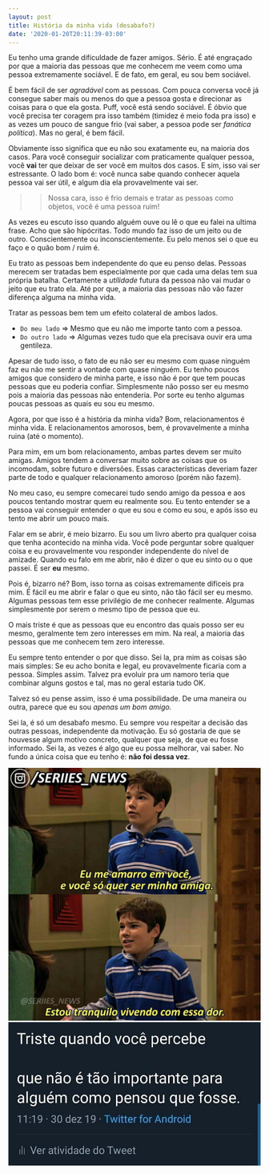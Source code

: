```yaml
---
layout: post
title: História da minha vida (desabafo?)
date: '2020-01-20T20:11:39-03:00'
---
```


Eu tenho uma grande dificuldade de fazer amigos. Sério. É até engraçado por que a maioria das pessoas que me conhecem me veem como uma pessoa extremamente sociável. E de fato, em geral, eu sou bem sociável.

É bem fácil de ser *agradável* com as pessoas. Com pouca conversa você já consegue saber mais ou menos do que a pessoa gosta e direcionar as coisas para o que ela gosta. Puff, você está sendo sociável. É óbvio que você precisa ter coragem pra isso também (timidez é meio foda pra isso) e as vezes um pouco de sangue frio (vai saber, a pessoa pode ser *fanática política*). Mas no geral, é bem fácil.

Obviamente isso significa que eu não sou exatamente eu, na maioria dos casos. Para você conseguir socializar com praticamente qualquer pessoa, você __vai__ ter que deixar de ser você em muitos dos casos. E sim, isso vai ser estressante. O lado bom é: você nunca sabe quando conhecer aquela pessoa vai ser útil, e algum dia ela provavelmente vai ser.

>> Nossa cara, isso é frio demais e tratar as pessoas como objetos, você é uma pessoa ruim!

As vezes eu escuto isso quando alguém ouve ou lê o que eu falei na ultima frase. Acho que são hipócritas. Todo mundo faz isso de um jeito ou de outro. Conscientemente ou inconscientemente. Eu pelo menos sei o que eu faço e o quão bom / ruim é.

Eu trato as pessoas bem independente do que eu penso delas. Pessoas merecem ser tratadas bem especialmente por que cada uma delas tem sua própria batalha. Certamente a *utílidade* futura da pessoa não vai mudar o jeito que eu trato ela. Até por que, a maioria das pessoas não vão fazer diferença alguma na minha vida.

Tratar as pessoas bem tem um efeito colateral de ambos lados.

* `Do meu lado` => Mesmo que eu não me importe tanto com a pessoa.
* `Do outro lado` => Algumas vezes tudo que ela precisava ouvir era uma gentileza.

Apesar de tudo isso, o fato de eu não ser eu mesmo com quase ninguém faz eu não me sentir a vontade com quase ninguém. Eu tenho poucos amigos que considero de minha parte, e isso não é por que tem poucas pessoas que eu poderia confiar. Simplesmente não posso ser eu mesmo pois a maioria das pessoas não entenderia. Por sorte eu tenho algumas poucas pessoas as quais eu sou eu mesmo.

Agora, por que isso é a história da minha vida? Bom, relacionamentos é minha vida. E relacionamentos amorosos, bem, é provavelmente a minha ruina (até o momento).

Para mim, em um bom relacionamento, ambas partes devem ser muito amigas. Amigos tendem a conversar muito sobre as coisas que os incomodam, sobre futuro e diversões. Essas características deveriam fazer parte de todo e qualquer relacionamento amoroso (porém não fazem).

No meu caso, eu sempre comecarei tudo sendo amigo da pessoa e aos poucos tentando mostrar quem eu realmente sou. Eu tento entender se a pessoa vai conseguir entender o que eu sou e como eu sou, e após isso eu tento me abrir um pouco mais.

Falar em se abrir, é meio bizarro. Eu sou um livro aberto pra qualquer coisa que tenha acontecido na minha vida. Você pode perguntar sobre qualquer coisa e eu provavelmente vou responder independente do nível de amizade. Quando eu falo em me abrir, não é dizer o que eu sinto ou o que passei. É ser __eu__ mesmo.

Pois é, bizarro né? Bom, isso torna as coisas extremamente difíceis pra mim. É fácil eu me abrir e falar o que eu sinto, não tão fácil ser eu mesmo. Algumas pessoas tem esse privilégio de me conhecer realmente. Algumas simplesmente por serem o mesmo tipo de pessoa que eu.

O mais triste é que as pessoas que eu encontro das quais posso ser eu mesmo, geralmente tem zero interesses em mim. Na real, a maioria das pessoas que me conhecem tem zero interesse.

Eu sempre tento entender o por que disso. Sei la, pra mim as coisas são mais simples: Se eu acho bonita e legal, eu provavelmente ficaria com a pessoa. Simples assim. Talvez pra evoluir pra um namoro teria que combinar alguns gostos e tal, mas no geral estaria tudo OK.

Talvez só eu pense assim, isso é uma possibilidade. De uma maneira ou outra, parece que eu sou *apenas um bom amigo.*

Sei la, é só um desabafo mesmo. Eu sempre vou respeitar a decisão das outras pessoas, independente da motivação. Eu só gostaria de que se houvesse algum motivo concreto, qualquer que seja, de que eu fosse informado. Sei la, as vezes é algo que eu possa melhorar, vai saber. No fundo a única coisa que eu tenho é: __não foi dessa vez__.


<center>
  <img src="/assets/pics/photo_2020-01-20_19-21-57.jpg"/>
  <BR/>
  <img src="/assets/pics/photo_2020-01-20_19-27-30.jpg"/>
</center>